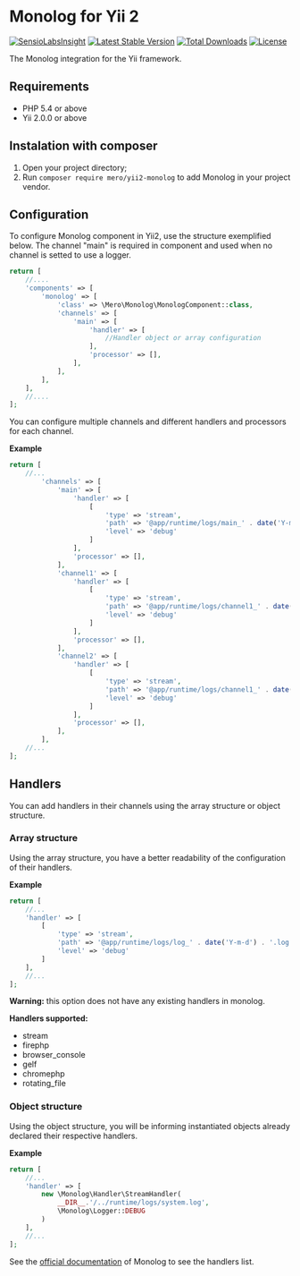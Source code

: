 Monolog for Yii 2
=================

[![SensioLabsInsight](https://insight.sensiolabs.com/projects/90e3c666-c1b8-4ab0-846e-413451bdc023/mini.png)](https://insight.sensiolabs.com/projects/90e3c666-c1b8-4ab0-846e-413451bdc023)
[![Latest Stable Version](https://poser.pugx.org/mero/yii2-monolog/v/stable.svg)](https://packagist.org/packages/mero/yii2-monolog) 
[![Total Downloads](https://poser.pugx.org/mero/yii2-monolog/downloads.svg)](https://packagist.org/packages/mero/yii2-monolog) 
[![License](https://poser.pugx.org/mero/yii2-monolog/license.svg)](https://packagist.org/packages/mero/yii2-monolog)

The Monolog integration for the Yii framework.

Requirements
------------

- PHP 5.4 or above
- Yii 2.0.0 or above

Instalation with composer
-------------------------

1. Open your project directory;
2. Run `composer require mero/yii2-monolog` to add Monolog in your project vendor.

Configuration
-------------

To configure Monolog component in Yii2, use the structure exemplified below.
The channel "main" is required in component and used when no channel is setted to use a logger.

```php
return [
    //....
    'components' => [
        'monolog' => [
            'class' => \Mero\Monolog\MonologComponent::class,
            'channels' => [
                'main' => [
                    'handler' => [
                        //Handler object or array configuration
                    ],
                    'processor' => [],
                ],
            ],
        ],
    ],
    //....
];
```

You can configure multiple channels and different handlers and processors for each channel.

**Example**

```php
return [
    //...
        'channels' => [
            'main' => [
                'handler' => [
                    [
                        'type' => 'stream',
                        'path' => '@app/runtime/logs/main_' . date('Y-m-d') . '.log',
                        'level' => 'debug'
                    ]
                ],
                'processor' => [],
            ],
            'channel1' => [
                'handler' => [
                    [
                        'type' => 'stream',
                        'path' => '@app/runtime/logs/channel1_' . date('Y-m-d') . '.log',
                        'level' => 'debug'
                    ]
                ],
                'processor' => [],
            ],
            'channel2' => [
                'handler' => [
                    [
                        'type' => 'stream',
                        'path' => '@app/runtime/logs/channel1_' . date('Y-m-d') . '.log',
                        'level' => 'debug'
                    ]
                ],
                'processor' => [],
            ],
        ],
    //...
];
```

Handlers
--------

You can add handlers in their channels using the array structure or object structure.

### Array structure

Using the array structure, you have a better readability of the configuration of their handlers.

**Example**

```php
return [
    //...
    'handler' => [
        [
            'type' => 'stream',
            'path' => '@app/runtime/logs/log_' . date('Y-m-d') . '.log',
            'level' => 'debug'
        ]
    ],
    //...
];
```

**Warning:** this option does not have any existing handlers in monolog.

**Handlers supported:**

- stream
- firephp
- browser_console
- gelf
- chromephp
- rotating_file

### Object structure

Using the object structure, you will be informing instantiated objects already declared their respective handlers.

**Example**

```php
return [
    //...
    'handler' => [
        new \Monolog\Handler\StreamHandler(
            __DIR__.'/../runtime/logs/system.log',
            \Monolog\Logger::DEBUG
        )
    ],
    //...
];
```

See the [official documentation](https://github.com/Seldaek/monolog/blob/master/doc/02-handlers-formatters-processors.md#handlers) of Monolog to see the handlers list.
